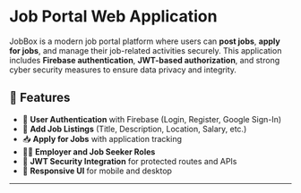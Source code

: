 # Job Portal Web Application

JobBox is a modern job portal platform where users can **post jobs**, **apply for jobs**, and manage their job-related activities securely. This application includes **Firebase authentication**, **JWT-based authorization**, and strong cyber security measures to ensure data privacy and integrity.

## 🌟 Features

- 🔐 **User Authentication** with Firebase (Login, Register, Google Sign-In)
- 📄 **Add Job Listings** (Title, Description, Location, Salary, etc.)
- 📥 **Apply for Jobs** with application tracking
- 🧑‍💼 **Employer and Job Seeker Roles**
- 🔁 **JWT Security Integration** for protected routes and APIs
- 📱 **Responsive UI** for mobile and desktop

---
